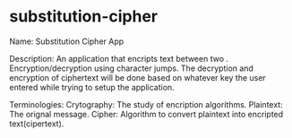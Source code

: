 # substitution-cipher

Name: 
	Substitution Cipher App

Description:
	An application that encripts text between two .
  Encryption/decryption using character jumps.
	The decryption and encryption of ciphertext will be done based on whatever key the user entered while trying to setup the application.

Terminologies:
	Crytography: 
		The study of encription algorithms.
	Plaintext: 
		The orignal message.
	Cipher: 
		Algorithm to convert plaintext into encripted text(cipertext).
